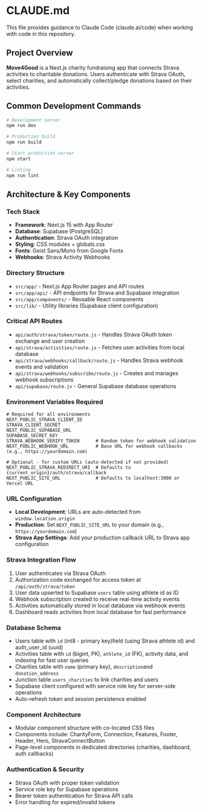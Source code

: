 # CLAUDE.md

This file provides guidance to Claude Code (claude.ai/code) when working with code in this repository.

## Project Overview

**Move4Good** is a Next.js charity fundraising app that connects Strava activities to charitable donations. Users authenticate with Strava OAuth, select charities, and automatically collect/pledge donations based on their activities.

## Common Development Commands

```bash
# Development server
npm run dev

# Production build
npm run build

# Start production server
npm start

# Linting
npm run lint
```

## Architecture & Key Components

### Tech Stack
- **Framework**: Next.js 15 with App Router
- **Database**: Supabase (PostgreSQL)
- **Authentication**: Strava OAuth integration
- **Styling**: CSS modules + globals.css
- **Fonts**: Geist Sans/Mono from Google Fonts
- **Webhooks**: Strava Activity Webhooks

### Directory Structure
- `src/app/` - Next.js App Router pages and API routes
- `src/app/api/` - API endpoints for Strava and Supabase integration
- `src/app/components/` - Reusable React components
- `src/lib/` - Utility libraries (Supabase client configuration)

### Critical API Routes
- `api/auth/strava/token/route.js` - Handles Strava OAuth token exchange and user creation
- `api/strava/activities/route.js` - Fetches user activities from local database
- `api/strava/webhooks/callback/route.js` - Handles Strava webhook events and validation
- `api/strava/webhooks/subscribe/route.js` - Creates and manages webhook subscriptions
- `api/supabase/route.js` - General Supabase database operations

### Environment Variables Required
```
# Required for all environments
NEXT_PUBLIC_STRAVA_CLIENT_ID
STRAVA_CLIENT_SECRET
NEXT_PUBLIC_SUPABASE_URL
SUPABASE_SECRET_KEY
STRAVA_WEBHOOK_VERIFY_TOKEN      # Random token for webhook validation
NEXT_PUBLIC_WEBHOOK_URL          # Base URL for webhook callbacks (e.g., https://yourdomain.com)

# Optional - for custom URLs (auto-detected if not provided)
NEXT_PUBLIC_STRAVA_REDIRECT_URI  # Defaults to {current_origin}/auth/strava/callback
NEXT_PUBLIC_SITE_URL             # Defaults to localhost:3000 or Vercel URL
```

### URL Configuration
- **Local Development**: URLs are auto-detected from `window.location.origin`
- **Production**: Set `NEXT_PUBLIC_SITE_URL` to your domain (e.g., `https://yourdomain.com`)
- **Strava App Settings**: Add your production callback URL to Strava app configuration

### Strava Integration Flow
1. User authenticates via Strava OAuth
2. Authorization code exchanged for access token at `/api/auth/strava/token`
3. User data upserted to Supabase `users` table using athlete id as ID
4. Webhook subscription created to receive real-time activity events
5. Activities automatically stored in local database via webhook events
6. Dashboard reads activities from local database for fast performance

### Database Schema
- Users table with `id` (int8 - primary key)field (using Strava athlete id) and auth_user_id (uuid)
- Activities table with `id` (bigint, PK), `athlete_id` (FK), activity data, and indexing for fast user queries
- Charities table with `name` (primary key), `description`and `donation_address`
- Junction table `users_charities` to link charities and users
- Supabase client configured with service role key for server-side operations
- Auto-refresh token and session persistence enabled

### Component Architecture
- Modular component structure with co-located CSS files
- Components include: CharityForm, Connection, Features, Footer, Header, Hero, StravaConnectButton
- Page-level components in dedicated directories (charities, dashboard, auth callbacks)

### Authentication & Security
- Strava OAuth with proper token validation
- Service role key for Supabase operations
- Bearer token authentication for Strava API calls
- Error handling for expired/invalid tokens